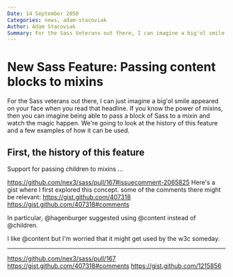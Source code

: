 ```yaml
---
Date: 14 September 2050
Categories: news, adam-stacoviak
Author: Adam Stacoviak
Summary: For the Sass Veterans out there, I can imagine a big'ol smile appeared on your face when you read that headline. If you know the power of mixins, then you can imagine being able to pass a block of Sass to a mixin and watch the magic happen. We're going to look at the history of this feature and a few examples of how it can be used.
---
```


# New Sass Feature: Passing content blocks to mixins

For the Sass veterans out there, I can just imagine a big'ol smile appeared on your face when you read that headline. If you know the power of mixins, then you can imagine being able to pass a block of Sass to a mixin and watch the magic happen. We're going to look at the history of this feature and a few examples of how it can be used.

## First, the history of this feature

Support for passing children to mixins ...

https://github.com/nex3/sass/pull/167#issuecomment-2065825
Here's a gist where I first explored this concept. some of the comments there might be relevant: https://gist.github.com/407318
https://gist.github.com/407318#comments

In particular, @hagenburger suggested using @content instead of @children.

I like @content but I'm worried that it might get used by the w3c someday.

---

https://github.com/nex3/sass/pull/167
https://gist.github.com/407318#comments
https://gist.github.com/1215856
